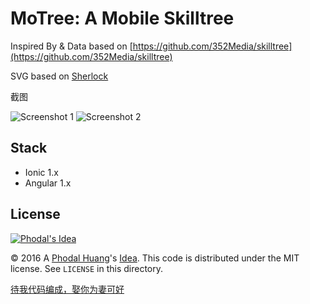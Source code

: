 # MoTree: A Mobile Skilltree

Inspired By & Data based on [https://github.com/352Media/skilltree](https://github.com/352Media/skilltree)

SVG based on [Sherlock](https://github.com/phodal/sherlock)

截图

![Screenshot 1](marketing/1.jpg)
![Screenshot 2](marketing/2.jpg)

Stack
---

 - Ionic 1.x
 - Angular 1.x

License
---

[![Phodal's Idea](http://brand.phodal.com/shields/idea-small.svg)](http://ideas.phodal.com/)

© 2016 A [Phodal Huang](https://www.phodal.com)'s [Idea](http://github.com/phodal/ideas).  This code is distributed under the MIT license. See `LICENSE` in this directory.

[待我代码编成，娶你为妻可好](http://www.xuntayizhan.com/blog/ji-ke-ai-qing-zhi-er-shi-dai-wo-dai-ma-bian-cheng-qu-ni-wei-qi-ke-hao-wan/)
